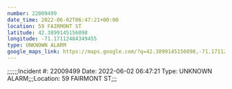 ```yaml
---
number: 22009499
date_time: 2022-06-02T06:47:21+00:00
location: 59 FAIRMONT ST
latitude: 42.3899145156098
longitude: -71.17112484349455
type: UNKNOWN ALARM
google_maps_link: https://maps.google.com/?q=42.3899145156098,-71.17112484349455
---
```


;;;;;;Incident #: 22009499  Date: 2022-06-02 06:47:21  Type: UNKNOWN ALARM;;;Location: 59 FAIRMONT ST;;;
